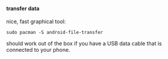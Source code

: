 #### transfer data

nice, fast graphical tool:
```
sudo pacman -S android-file-transfer
```

should work out of the box if you have a USB data cable that is \
connected to your phone.
